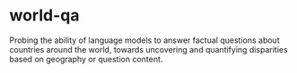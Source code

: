 # world-qa

Probing the ability of language models to answer factual questions about countries around the world, towards uncovering and quantifying disparities based on geography or question content. 

